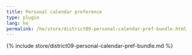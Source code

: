 ```yaml
---
title: Personal calendar preference
type: plugin
lang: he
permalink: /he/store/district09-personal-calendar-pref-bundle.html
---
```


{% include store/district09-personal-calendar-pref-bundle.md %}
